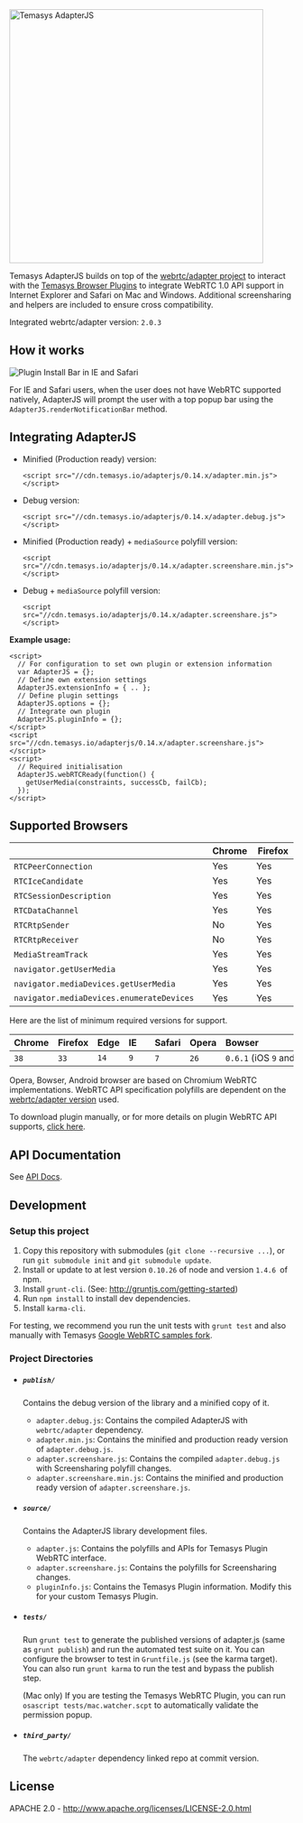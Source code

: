 <img src="https://cdn.temasys.io/branding/product/adapterjs/temasys-adapterjs.svg" alt="Temasys AdapterJS" width="450" />


Temasys AdapterJS builds on top of the [webrtc/adapter project](https://github.com/webrtc/adapter) to interact with the [Temasys Browser Plugins](https://temasys.io/plugin) to integrate WebRTC 1.0 API support in Internet Explorer and Safari on Mac and Windows. Additional screensharing and helpers are included to ensure cross compatibility.


Integrated webrtc/adapter version: `2.0.3`

## How it works

![Plugin Install Bar in IE and Safari](http://temasys.github.io/resources/img/adapterheader.png)

For IE and Safari users, when the user does not have WebRTC supported natively, AdapterJS will prompt the user with a top popup bar using the `AdapterJS.renderNotificationBar` method.

## Integrating AdapterJS

- Minified (Production ready) version:

  `<script src="//cdn.temasys.io/adapterjs/0.14.x/adapter.min.js"></script>`
 
- Debug version:

  `<script src="//cdn.temasys.io/adapterjs/0.14.x/adapter.debug.js"></script>`

- Minified (Production ready) + `mediaSource` polyfill version:

  `<script src="//cdn.temasys.io/adapterjs/0.14.x/adapter.screenshare.min.js"></script>`

- Debug + `mediaSource` polyfill version:

  `<script src="//cdn.temasys.io/adapterjs/0.14.x/adapter.screenshare.js"></script>`

**Example usage:**

```
<script>
  // For configuration to set own plugin or extension information
  var AdapterJS = {};
  // Define own extension settings
  AdapterJS.extensionInfo = { .. };
  // Define plugin settings
  AdapterJS.options = {};
  // Integrate own plugin 
  AdapterJS.pluginInfo = {};
</script>
<script src="//cdn.temasys.io/adapterjs/0.14.x/adapter.screenshare.js"></script>
<script>
  // Required initialisation
  AdapterJS.webRTCReady(function() {
    getUserMedia(constraints, successCb, failCb);
  });
</script>
```

## Supported Browsers

|                                           | Chrome | Firefox | Edge | IE  | Safari | Opera | Bowser | Android |
| ----------------------------------------- | ------ | ------- | ---- | --- | ------ | ----- | ------ | ------- |
| `RTCPeerConnection`                       | Yes    | Yes     | Yes  | Yes | Yes    | Yes   | Yes    | Yes     |
| `RTCIceCandidate`                         | Yes    | Yes     | Yes  | Yes | Yes    | Yes   | Yes    | Yes     |
| `RTCSessionDescription`                   | Yes    | Yes     | Yes  | Yes | Yes    | Yes   | Yes    | Yes     |
| `RTCDataChannel`                          | Yes    | Yes     | No   | Yes | Yes    | Yes   | Yes    | Yes     |
| `RTCRtpSender`                            | No     | Yes     | Yes  | No  | No     | No    | No     | No      |
| `RTCRtpReceiver`                          | No     | Yes     | Yes  | No  | No     | No    | No     | No      |
| `MediaStreamTrack`                        | Yes    | Yes     | No   | Yes | Yes    | Yes   | Yes    | Yes     |
| `navigator.getUserMedia`                  | Yes    | Yes     | Yes  | Yes | Yes    | Yes   | Yes    | Yes     |
| `navigator.mediaDevices.getUserMedia`     | Yes    | Yes     | Yes  | Yes | Yes    | Yes   | Yes    | Yes     |
| `navigator.mediaDevices.enumerateDevices` | Yes    | Yes     | Yes  | Yes | Yes    | Yes   | Yes    | Yes     |

Here are the list of minimum required versions for support.

| Chrome | Firefox | Edge | IE  | Safari | Opera | Bowser                      | Android                 |
| ------ | ------- | ---- | --- | ------ | ----- | --------------------------- | ----------------------- |
| `38`   | `33`    | `14` | `9` | `7`    | `26`  | `0.6.1` (iOS `9` and below) | `5`-`6` (`56` Chromium) |

Opera, Bowser, Android browser are based on Chromium WebRTC implementations. WebRTC API specification polyfills are dependent on the [webrtc/adapter version](https://github.com/webrtc/adapter/tree/v2.0.3) used.

To download plugin manually, or for more details on plugin WebRTC API supports, [click here](https://plugin.temasys.io).

## API Documentation
See [API Docs](API.md).

## Development
### Setup this project
1. Copy this repository with submodules (`git clone --recursive ...`), or run `git submodule init` and `git submodule update`.
2. Install or update to at lest version `0.10.26` of node and version `1.4.6 `of npm.
3. Install `grunt-cli`. (See: http://gruntjs.com/getting-started)
4. Run `npm install` to install dev dependencies.
5. Install `karma-cli`. 

For testing, we recommend you run the unit tests with `grunt test` and also manually with Temasys [Google WebRTC samples fork](https://github.com/Temasys/Google-WebRTC-Samples).

### Project Directories
- ##### `publish/`
  Contains the debug version of the library and a minified copy of it.
  - `adapter.debug.js`: Contains the compiled AdapterJS with `webrtc/adapter` dependency.
  - `adapter.min.js`: Contains the minified and production ready version of `adapter.debug.js`.
  - `adapter.screenshare.js`: Contains the compiled `adapter.debug.js` with Screensharing polyfill changes.
  - `adapter.screenshare.min.js`: Contains the minified and production ready version of `adapter.screenshare.js`. 

- ##### `source/`
  Contains the AdapterJS library development files.

  - `adapter.js`: Contains the polyfills and APIs for Temasys Plugin WebRTC interface.
  - `adapter.screenshare.js`: Contains the polyfills for Screensharing changes.
  - `pluginInfo.js`: Contains the Temasys Plugin information. Modify this for your custom Temasys Plugin.

- ##### `tests/`
  Run `grunt test` to generate the published versions of adapter.js (same as `grunt publish`) and run the automated test suite on it.
  You can configure the browser to test in `Gruntfile.js` (see the karma target).
  You can also run `grunt karma` to run the test and bypass the publish step.

  (Mac only) If you are testing the Temasys WebRTC Plugin, you can run `osascript tests/mac.watcher.scpt` to automatically validate the permission popup.

- ##### `third_party/`
  The `webrtc/adapter` dependency linked repo at commit version.

## License
APACHE 2.0 - http://www.apache.org/licenses/LICENSE-2.0.html


